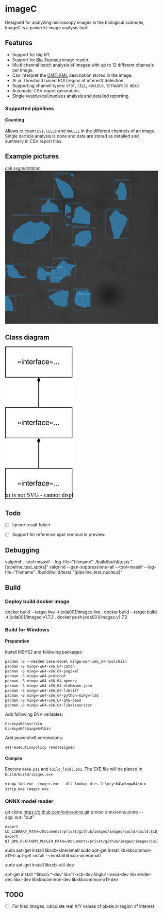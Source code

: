 # imageC

Designed for analyzing microscopy images in the biological sciences, ImageC is a powerful image analysis tool.

## Features

- Support for big tiff.
- Support for [Bio-Formats](https://www.openmicroscopy.org/bio-formats/) image reader.
- Multi channel batch analysis of images with up to 12 different channels per image.
- Can interpret the [OME-XML](https://docs.openmicroscopy.org/ome-model/5.6.3/ome-xml/) description stored in the image.
- AI or Threshold based ROI (region of interest) detection.
- Supporting channel types: `SPOT`, `CELL`, `NUCLEUS`, `TETRASPECK BEAD`.
- Automatic CSV report generation.
- Single vesicle/cell/nucleus analysis and detailed reporting.

### Supported pipelines

#### Counting

Allows to count `EVs`, `CELLs` and `NUCLEI` in the different channels of an image.
Single particle analysis is done and data are stored as detailed and summery in CSV report files.

## Example pictures

*cell segmentation*
![doc/cell_segmentation.jpg](doc/cell_segmentation.jpg)


## Class diagram

![doc/class_diagram.drawio.svg](doc/class_diagram.drawio.svg)

## Todo

- [ ] Ignore result folder
- [ ] Support for reference spot removal in preview.


## Debugging

 valgrind --tool=massif --log-file="filename" ./build/build/tests "[pipeline_test_spots]"
 valgrind --gen-suppressions=all --tool=massif --log-file="filename" ./build/build/tests "[pipeline_test_nucleus]"

## Build


### Deploy build docker image

docker build --target live -t joda001/imagec:live .
docker build --target build -t joda001/imagec:v1.7.3 .
docker push  joda001/imagec:v1.7.3

### Build for Windows

#### Preparation

Install MSYS2 and following packages:

```
pacman -S --needed base-devel mingw-w64-x86_64-toolchain
pacman -S mingw-w64-x86_64-catch
pacman -S mingw-w64-x86_64-pugixml
pacman -S mingw-w64-protobuf
pacman -S mingw-w64-x86_64-opencv
pacman -S mingw-w64-x86_64-nlohmann-json
pacman -S mingw-w64-x86_64-libtiff
pacman -S mingw-w64-x86_64-python-mingw-ldd
pacman -S mingw-w64-x86_64-qt6-base
pacman -S mingw-w64-x86_64-libxlsxwriter
```

Add following ENV variables:

```
C:\msys64\usr\bin
C:\msys64\mingw64\bin
```

Add powershell permissions:

`set-executionpolicy remotesigned`

#### Compile

Execute `make.ps1` and `build_local.ps1`.
The EXE file will be placed in `build/build/imagec.exe`

`
mingw-ldd.exe  imagec.exe --dll-lookup-dirs C:\msys64\mingw64\bin
strip.exe imagec.exe
`

### ONNX model reader

git clone https://github.com/onnx/onnx.git
protoc onnx/onnx.proto --cpp_out="out"


```
export LD_LIBRARY_PATH=/Documents/privat/github/imagec/imagec/build/build:$LD_LIBRARY_PATH
export QT_QPA_PLATFORM_PLUGIN_PATH=/Documents/privat/github/imagec/imagec/build/build/platforms

```
sudo apt-get install libxcb-xinerama0
sudo apt-get install libxkbcommon-x11-0
apt-get install --reinstall libxcb-xinerama0


sudo apt-get install libxcb-util-dev


apt-get install '^libxcb.*-dev' libx11-xcb-dev libglu1-mesa-dev libxrender-dev libxi-dev libxkbcommon-dev libxkbcommon-x11-dev


## TODO

- [ ] For tiled images, calculate real X/Y values of pixels in region of interest
